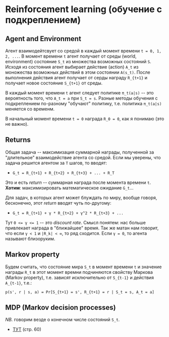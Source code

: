 # Reinforcement learning (обучение с подкреплением)

## Agent and Environment

Агент взаимодейтсвует со средой в каждый момент времени `t = 0, 1, 2, ...`.
В момент времени `t` агент получает от среды (world, environment) 
состояние `S_t` из множества возможных состояний `S`. Исходя из состояния 
агент выбирает действие (action) `A_t` из моножества возможных действий в
этом состоянии `A(s_t)`. После выполнения действия агент получает от серды
награду `R_{t+1}` и получает новое состояние `S_{t+1}` от среды.

В каждый момент времени `t` агент следует политике `π_t(a|s)` -- это 
вероятность того, что `A_t = a` при `S_t = s`. Разные методы обучения с
подкреплением по-разному "обучают" политику, т.е. политика `π_t(a|s)`
меняется со временм.

В начальный момент времени `t = 0` награда `R_0 = 0`, как я понимаю (это не важно).

## Returns

Общая задача -- максимизация суммарной награды, полученной за "длительное" взаимодействие агента со средой. Если мы уверены, что задача решится агентом за `T` шагов, то вводят:

* `G_t = R_{t+1} + R_{t+2} + R_{t+3} + ... + R_T`

Это и есть *return* -- суммарная награда после момента времени `t`.
**Хотим**: максимизировать математическое ожидание `G_t`...

Для задач, в которых агент может блуждать по миру, вообще говоря, бесконечно, этот *return* вводят чуть по-другому:

* `G_t = R_{t+1} + γ * R_{t+2} + γ^2 * R_{t+3} + ...`

Тут `0 <= γ <= 1` -- это *discount rate*. Смысл понятем: нас больше
привлекает награда в "ближайшее" время. Так же матан нам говорит, что
если `γ < 1` и `|R_k| < ∞`, то ряд сходится. Если `γ = 0`, то агента
называют близоруким.

 
## Markov property

Будем считать, что состояние мира `S_t` в момент времени `t` и значение
награды `R_t` в этот момент времни подчиняются свойству Маркова 
(Markov property), т.е. зависят исключительно от `S_{t-1}` и действия `A_{t-1}`, т.е.:

`p(s', r | s, a) = Pr[S_{t+1} = s', R_{t+1} = r | S_t = s, A_t = a]`

## MDP (Markov decision processes)

*NB.* говорим везде о конечном числе состояний `S_t`.

* [ТУТ](https://webdocs.cs.ualberta.ca/~sutton/book/bookdraft2016sep.pdf) (стр. 60)


